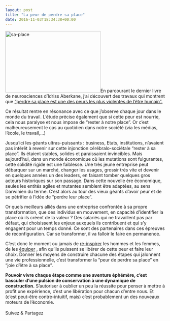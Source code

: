 ```yaml
---
layout: post
title: "La peur de perdre sa place"
date: 2016-11-03T18:34:38+00:00
---
```

<div class="entry-content" itemprop="text">
<p><img class="alignleft size-medium wp-image-2571" src="/juliecoudry/uploads/2016/11/sa-place-300x193.jpg" alt="sa-place" width="300" height="193" srcset="/juliecoudry/uploads/2016/11/sa-place-300x193.jpg 300w, /juliecoudry/uploads/2016/11/sa-place.jpg 750w" sizes="(max-width: 300px) 100vw, 300px">En parcourant le dernier livre de neurosciences d’Idriss Aberkane, j’ai découvert des travaux qui montrent que <a href="https://www.ncbi.nlm.nih.gov/pmc/articles/PMC3273874/#!po=0.625000">“perdre sa place est une des peurs les plus violentes de l’être humain”.</a></p>
<p>Ce résultat rentre en résonance avec ce que j’observe chaque jour dans le monde du travail. L’étude précise également que si cette peur est nourrie, cela nous paralyse et nous impose de “rester à notre place”. Or c’est malheureusement le cas au quotidien dans notre société (via les médias, l’école, le travail,…)</p>
<p>Jusqu’ici les géants ultras-puissants : business, Etats, institutions, n’avaient pas intérêt à revenir sur cette injonction cérébralo-sociétale “rester à sa place”. Ils étaient stables, solides et paraissaient invincibles. Mais aujourd’hui, dans un monde économique où les mutations sont fulgurantes, cette solidité rigide est une faiblesse. Une très jeune entreprise peut débarquer sur un marché, changer les usages, grossir très vite et devenir en quelques années un des leaders, en faisant tomber quelques gros acteurs historiques sur son passage. Dans cette nouvelle ère économique, seules les entités agiles et mutantes semblent être adaptées, au sens Darwinien du terme. C’est alors au tour des vieux géants d’avoir peur et de se pétrifier à l’idée de “perdre leur place”.</p>
<p>Or quels meilleurs alliés dans une entreprise confrontée à sa propre transformation, que des individus en mouvement, en capacité d’identifier la place où ils créent de la valeur ? Des salariés qui ne travaillent pas par défaut, qui choisissent les enjeux auxquels ils contribuent et qui s’y engagent pour un temps donné. Ce sont des partenaires dans ces épreuves de reconfiguration. Car se transformer, il va falloir le faire en permanence.</p>
<p>C’est donc le moment ou jamais de <a href="https://www.jobmaker.fr">ré-inspirer</a> les hommes et les femmes, de les <a href="https://www.jobmaker.fr">équiper</a> , afin qu’ils puissent se libérer de cette peur et faire leur choix. Donner les moyens de construire chacune des étapes qui jalonnent une vie professionnelle, c’est transformer la “peur de perdre sa place” en “joie d’être à sa place”.</p>
<p><strong>Pouvoir vivre chaque étape comme une aventure éphémère, c’est basculer d’une pulsion de conservation à une dynamique de construction.</strong> S’autoriser à oublier un peu la réussite pour penser à mettre à profit une expérience, c’est une libération pour chacun d’entre nous. Et (c’est peut-être contre-intuitif, mais) c’est probablement un des nouveaux moteurs de l’économie.</p>
<div class="sfsi_Sicons" style="width: 100%; display: inline-block; vertical-align: middle; text-align:left">
<div style="margin:0px 8px 0px 0px; line-height: 24px"><span>Suivez &amp; Partagez</span></div>
<div class="sfsi_socialwpr">
<div class="sf_fb" style="text-align:left;width:98px"><div class="fb-like" href="http://www.juliecoudry.com/la-peur-de-perdre-sa-place/" width="180" send="false" showfaces="false" action="like" data-share="true" data-layout="button"></div></div>
<div class="sf_twiter" style="text-align:left;float:left;width:auto"><a href="http://twitter.com/share" data-count="none" class="sr-twitter-button twitter-share-button" lang="en" data-url="http://www.juliecoudry.com/la-peur-de-perdre-sa-place/" data-text="La peur de perdre sa place"></a></div>
</div>
</div>
<!--<rdf:RDF xmlns:rdf="http://www.w3.org/1999/02/22-rdf-syntax-ns#"
			xmlns:dc="http://purl.org/dc/elements/1.1/"
			xmlns:trackback="http://madskills.com/public/xml/rss/module/trackback/">
		<rdf:Description rdf:about="http://www.juliecoudry.com/la-peur-de-perdre-sa-place/"
    dc:identifier="http://www.juliecoudry.com/la-peur-de-perdre-sa-place/"
    dc:title="La peur de perdre sa place"
    trackback:ping="http://www.juliecoudry.com/la-peur-de-perdre-sa-place/trackback/" />
</rdf:RDF>-->
</div>
